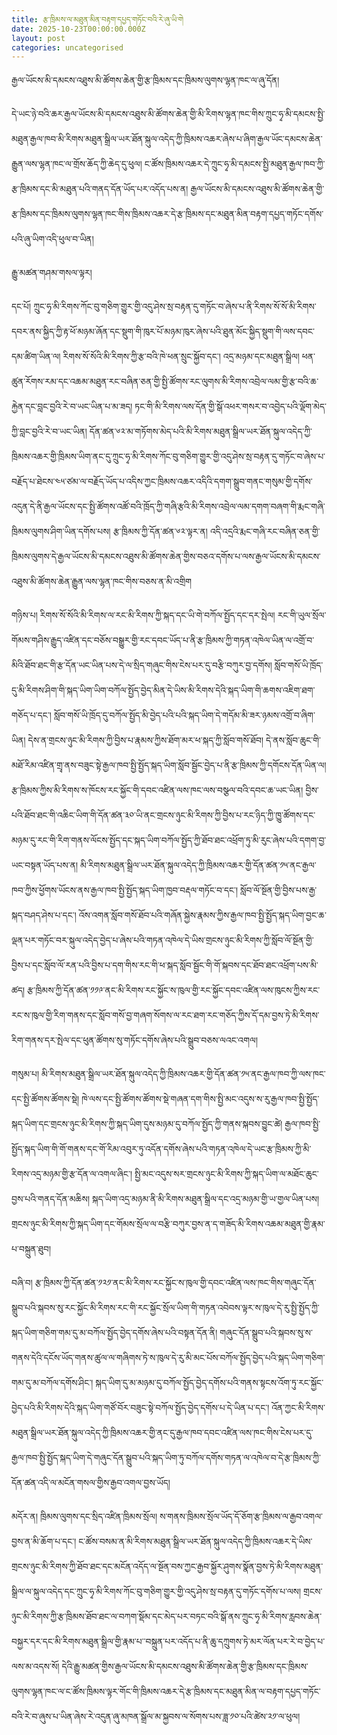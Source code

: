 ```yaml
---
title: རྩ་ཁྲིམས་ལ་མཐུན་མིན་བརྟག་དཔྱད་གཏོང་བའི་རེ་ཞུ་ཡི་གེ
date: 2025-10-23T00:00:00.000Z
layout: post
categories: uncategorised
---
```


རྒྱལ་ཡོངས་མི་དམངས་འཐུས་མི་ཚོགས་ཆེན་གྱི་རྩ་ཁྲིམས་དང་ཁྲིམས་ལུགས་ལྷན་ཁང་ལ་ཞུ་དོན། 

དེ་ཡང་ཉེ་བའི་ཆར་རྒྱལ་ཡོངས་མི་དམངས་འཐུས་མི་ཚོགས་ཆེན་གྱི་མི་རིགས་ལྷན་ཁང་གིས་ཀྲུང་ཧྭ་མི་དམངས་སྤྱི་མཐུན་རྒྱལ་ཁབ་མི་རིགས་མཐུན་སྒྲིལ་ཡར་ཐོན་སྐུལ་འདེད་ཀྱི་ཁྲིམས་འཆར་ཞེས་པ་ཞིག་རྒྱལ་ཡོང་དམངས་ཆེན་རྒྱུན་ལས་ལྷན་ཁང་ལ་གྲོས་ཆོད་ཀྱི་ཆེད་དུ་ཕུལ། ང་ཚོས་ཁྲིམས་འཆར་དེ་ཀྲུང་ཧྭ་མི་དམངས་སྤྱི་མཐུན་རྒྱལ་ཁབ་ཀྱི་རྩ་ཁྲིམས་དང་མི་མཐུན་པའི་གནད་དོན་ཡོད་པར་འདོད་པས་ན། རྒྱལ་ཡོངས་མི་དམངས་འཐུས་མི་ཚོགས་ཆེན་གྱི་རྩ་ཁྲིམས་དང་ཁྲིམས་ལུགས་ལྷན་ཁང་གིས་ཁྲིམས་འཆར་དེ་རྩ་ཁྲིམས་དང་མཐུན་མིན་བརྟག་དཔྱད་གཏོང་དགོས་པའི་ཞུ་ཡིག་འདི་ཕུལ་བ་ཡིན། 

རྒྱུ་མཚན་གཤམ་གསལ་ལྟར། 

དང་པོ། ཀྲུང་ཧྭ་མི་རིགས་ཀོང་བུ་གཅིག་གྱུར་གྱི་འདུ་ཤེས་སྲ་བརྟན་དུ་གཏོང་བ་ཞེས་པ་ནི་རིགས་སོ་སོ་མི་རིགས་དབར་ནས་སྐྱིད་ཀྱི་རྟ་ཕོ་མཉམ་ཞོན་དང་སྡུག་གི་ཁུར་པོ་མཉམ་ཁུར་ཞེས་པའི་ཐུན་མོང་སྐྱིད་སྡུག་གི་ལས་དབང་དམ་ཚིག་ཡིན་ལ། རིགས་སོ་སོའི་མི་རིགས་ཀྱི་རྩ་བའི་ཁེ་ཕན་སྲུང་སྐྱོབ་དང་། འདྲ་མཉམ་དང་མཐུན་སྒྲིལ། ཕན་ཚུན་རོགས་རམ་དང་འཆམ་མཐུན་རང་བཞིན་ཅན་གྱི་སྤྱི་ཚོགས་རང་ལུགས་མི་རིགས་འབྲེལ་ལམ་གྱི་རྩ་བའི་ཆ་རྐྱེན་དང་བླང་བྱའི་རེ་བ་ཡང་ཡིན་པ་མ་ཟད། ཏང་གི་མི་རིགས་ལས་དོན་གྱི་སྒོ་འཕར་གསར་བ་འབྱེད་པའི་ལྡོག་མེད་ཀྱི་བླང་བྱའི་རེ་བ་ཡང་ཡིན། དོན་ཚན་༦༢་མ་གཏོགས་མེད་པའི་མི་རིགས་མཐུན་སྒྲིལ་ཡར་ཐོན་སྐུལ་འདེད་ཀྱི་ཁྲིམས་འཆར་གྱི་ཁྲིམས་ཡིག་ནང་དུ་ཀྲུང་ཧྭ་མི་རིགས་ཀོང་བུ་གཅིག་གྱུར་གྱི་འདུ་ཤེས་སྲ་བརྟན་དུ་གཏོང་བ་ཞེས་པ་བརྗོད་པ་ཐེངས་༤༥་ཙམ་ལ་བརྗོད་ཡོད་པ་འདིས་ཀྱང་ཁྲིམས་འཆར་འདིའི་དགག་སྒྲུབ་གནང་གསུམ་གྱི་དགོས་འདུན་དེ་ནི་རྒྱལ་ཡོངས་དང་སྤྱི་ཚོགས་འཚོ་བའི་ཁྲོད་ཀྱི་གཞི་རྩའི་མི་རིགས་འབྲེལ་ལམ་དགག་བཞག་གི་རྨང་གཞི་ཁྲིམས་ལུགས་ཤིག་ཡིན་དགོས་པས། རྩ་ཁྲིམས་ཀྱི་དོན་ཚན་༦༢་ལྟར་ན། འདི་འདྲའི་རྨང་གཞི་རང་བཞིན་ཅན་གྱི་ཁྲིམས་ལུགས་དེ་རྒྱལ་ཡོངས་མི་དམངས་འཐུས་མི་ཚོགས་ཆེན་གྱིས་བཅའ་དགོས་པ་ལས་རྒྱལ་ཡོངས་མི་དམངས་འཐུས་མི་ཚོགས་ཆེན་རྒྱུན་ལས་ལྷན་ཁང་གིས་བཅས་ན་མི་འགྲིག 

གཉིས་པ། རིགས་སོ་སོའི་མི་རིགས་ལ་རང་མི་རིགས་ཀྱི་སྐད་དང་ཡི་གེ་བཀོལ་སྤྱོད་དང་དར་སྤེལ། རང་གི་ཡུལ་སྲོལ་གོམས་གཤིས་རྒྱུད་འཛིན་དང་བཅོས་བསྒྱུར་གྱི་རང་དབང་ཡོད་པ་ནི་རྩ་ཁྲིམས་ཀྱི་གཏན་འཁེལ་ཡིན་ལ་འགྲོ་བ་མིའི་ཐོབ་ཐང་གི་རྩ་དོན་ཡང་ཡིན་པས་དེ་ལ་སྲིད་གཞུང་གིས་ངེས་པར་དུ་བརྩི་བཀུར་བྱ་དགོས། སློབ་གསོ་ཡི་ཁྲོད་དུ་མི་རིགས་ཤིག་གི་སྐད་ཡིག་ཡིག་བཀོལ་སྤྱོད་བྱེད་མིན་དེ་ཡིས་མི་རིགས་དེའི་སྐད་ཡིག་གི་ཆགས་འཇིག་ཐག་གཅོད་པ་དང་། སློབ་གསོ་ཡི་ཁྲོད་དུ་བཀོལ་སྤྱོད་མི་བྱེད་པའི་པའི་སྐད་ཡིག་དེ་གདོམ་མི་ཟར་ཉམས་འགྲོ་བ་ཞིག་ཡིན། དེས་ན་གྲངས་ཉུང་མི་རིགས་ཀྱི་བྱིས་པ་རྣམས་ཀྱིས་ཐོག་མར་ཕ་སྐད་ཀྱི་སློབ་གསོ་ཐོབ། དེ་ནས་སློབ་ཆུང་གི་མཐོ་རིམ་འཛིན་གྲྭ་ནས་བཟུང་སྟེ་རྒྱལ་ཁབ་སྤྱི་སྤྱོད་སྐད་ཡིག་སློབ་སྦྱོང་བྱེད་པ་ནི་རྩ་ཁྲིམས་ཀྱི་དགོངས་དོན་ཡིན་ལ། རྩ་ཁྲིམས་ཀྱིས་མི་རིགས་ས་ཁོངས་རང་སྐྱོང་གི་དབང་འཛིན་ལས་ཁང་ལས་བསྩལ་བའི་དབང་ཆ་ཡང་ཡིན། བྱིས་པའི་ཐོབ་ཐང་གི་འཆིང་ཡིག་གི་དོན་ཚན་༣༠་ཡི་ནང་གྲངས་ཉུང་མི་རིགས་ཀྱི་བྱིས་པ་རང་ཉིད་ཀྱི་ཁྱུ་ཚོགས་དང་མཉམ་དུ་རང་གི་རིག་གནས་ལོངས་སྤྱོད་དང་སྐད་ཡིག་བཀོལ་སྤྱོད་ཀྱི་ཐོབ་ཐང་འཕྲོག་ཏུ་མི་རུང་ཞེས་པའི་དགག་བྱ་ཡང་བསྟན་ཡོད་པས་ན། མི་རིགས་མཐུན་སྒྲིལ་ཡར་ཐོན་སྐུལ་འདེད་ཀྱི་ཁྲིམས་འཆར་གྱི་དོན་ཚན་༡༥་ནང་རྒྱལ་ཁབ་ཀྱིས་ཕྱོགས་ཡོངས་ནས་རྒྱལ་ཁབ་སྤྱི་སྤྱོད་སྐད་ཡིག་ཁྱབ་བརྡལ་གཏོང་བ་དང་། སློབ་ལོ་སྔོན་གྱི་བྱིས་པས་རྒྱ་སྐད་བཤད་ཤེས་པ་དང་། འོས་འགན་སློབ་གསོ་ཐོབ་པའི་གཞོན་སྐྱེས་རྣམས་ཀྱིས་རྒྱལ་ཁབ་སྤྱི་སྤྱོད་སྐད་ཡིག་བྱང་ཆ་ལྡན་པར་གཏོང་བར་སྐུལ་འདེད་བྱེད་པ་ཞེས་པའི་གཏན་འཁེལ་དེ་ཡིས་གྲངས་ཉུང་མི་རིགས་ཀྱི་སློབ་ལོ་སྔོན་གྱི་བྱིས་པ་དང་སློབ་ལོ་རན་པའི་བྱིས་པ་དག་གིས་རང་གི་ཕ་སྐད་སློབ་སྦྱོང་གི་གོ་སྐབས་དང་ཐོབ་ཐང་འཕྲོག་པས་མི་ཚད། རྩ་ཁྲིམས་ཀྱི་དོན་ཚན་༡༡༩་ནང་མི་རིགས་རང་སྐྱོང་ས་ཁུལ་གྱི་རང་སྐྱོང་དབང་འཛིན་ལས་ཁུངས་ཀྱིས་རང་རང་ས་ཁུལ་གྱི་རིག་གནས་དང་སློབ་གསོ་བྱ་གཞག་སོགས་ལ་རང་ཐག་རང་གཅོད་ཀྱིས་དོ་དམ་བྱས་ཏེ་མི་རིགས་རིག་གནས་དར་སྤེལ་དང་ཕུན་ཚོགས་སུ་གཏོང་དགོས་ཞེས་པའི་སྒྲུབ་བཅས་ལའང་འགལ། 

གསུམ་པ། མི་རིགས་མཐུན་སྒྲིལ་ཡར་ཐོན་སྐུལ་འདེད་ཀྱི་ཁྲིམས་འཆར་གྱི་དོན་ཚན་༡༥་ནང་རྒྱལ་ཁབ་ཀྱི་ལས་ཁང་དང་སྤྱི་ཚོགས་ཚོགས་སྡེ། ཁེ་ལས་དང་སྤྱི་ཚོགས་ཚོགས་སྡེ་གཞན་དག་གིས་སྤྱི་མང་འདུས་ས་རུ་རྒྱལ་ཁབ་སྤྱི་སྤྱོད་སྐད་ཡིག་དང་གྲངས་ཉུང་མི་རིགས་ཀྱི་སྐད་ཡིག་དུས་མཉམ་དུ་བཀོལ་སྤྱོད་ཀྱི་གནས་སྐབས་བྱུང་ཚེ། རྒྱལ་ཁབ་སྤྱི་སྤྱོད་སྐད་ཡིག་གི་གོ་གནས་དང་གོ་རིམ་འབུར་ཏུ་འདོན་དགོས་ཞེས་པའི་གཏན་འཁེལ་དེ་ཡང་རྩ་ཁྲིམས་ཀྱི་མི་རིགས་འདྲ་མཉམ་གྱི་རྩ་དོན་ལ་འགལ་ཞིང་། སྤྱི་མང་འདུས་སར་གྲངས་ཉུང་མི་རིགས་ཀྱི་སྐད་ཡིག་ལ་མཐོང་ཆུང་བྱས་པའི་གནད་དོན་མཆིས། སྐད་ཡིག་འདྲ་མཉམ་ནི་མི་རིགས་མཐུན་སྒྲིལ་དང་འདྲ་མཉམ་གྱི་ཡ་གྱལ་ཡིན་པས། གྲངས་ཉུང་མི་རིགས་ཀྱི་སྐད་ཡིག་དང་གོམས་སྲོལ་ལ་བརྩི་བཀུར་བྱས་ན་ད་གཟོད་མི་རིགས་འཆམ་མཐུན་གྱི་རྣམ་པ་བསྐྲུན་ཐུབ། 

བཞི་བ། རྩ་ཁྲིམས་ཀྱི་དོན་ཚན་༡༢༡་ནང་མི་རིགས་རང་སྐྱོང་ས་ཁུལ་གྱི་དབང་འཛིན་ལས་ཁང་གིས་གཞུང་དོན་སྒྲུབ་པའི་སྐབས་སུ་རང་སྐྱོང་མི་རིགས་རང་གི་རང་སྐྱོང་སྲོལ་ཡིག་གི་གཏན་འབེབས་ལྟར་ས་ཁུལ་དེ་རུ་སྤྱི་སྤྱོད་ཀྱི་སྐད་ཡིག་གཅིག་གམ་དུ་མ་བཀོལ་སྤྱོད་བྱེད་དགོས་ཞེས་པའི་བསྟན་དོན་ནི། གཞུང་དོན་སྒྲུབ་པའི་སྐབས་སུ་ས་གནས་དེའི་དངོས་ཡོད་གནས་ཚུལ་ལ་གཞིགས་ཏེ་ས་ཁུལ་དེ་རུ་མི་མང་པོས་བཀོལ་སྤྱོད་བྱེད་པའི་སྐད་ཡིག་གཅིག་གམ་དུ་མ་བཀོལ་དགོས་ཤིང་། སྐད་ཡིག་དུ་མ་མཉམ་དུ་བཀོལ་སྤྱོད་བྱེད་དགོས་པའི་གནས་སྟངས་འོག་ཏུ་རང་སྐྱོང་བྱེད་པའི་མི་རིགས་དེའི་སྐད་ཡིག་གཙོ་བོར་བཟུང་སྟེ་བཀོལ་སྤྱོད་བྱེད་དགོས་པ་དེ་ཡིན་པ་དང་། འོན་ཀྱང་མི་རིགས་མཐུན་སྒྲིལ་ཡར་ཐོན་སྐུལ་འདེད་ཀྱི་ཁྲིམས་འཆར་གྱི་ནང་དུ་རྒྱལ་ཁབ་དབང་འཛིན་ལས་ཁང་གིས་ངེས་པར་དུ་རྒྱལ་ཁབ་སྤྱི་སྤྱོད་སྐད་ཡིག་དེ་གཞུང་དོན་སྒྲུབ་པའི་སྐད་ཡིག་ཏུ་བཀོལ་དགོས་གཏན་ལ་འཁེལ་བ་དེ་རྩ་ཁྲིམས་ཀྱི་དོན་ཚན་འདི་ལ་མངོན་གསལ་གྱིས་རྒྱབ་འགལ་བྱས་ཡོད། 

མདོར་ན། ཁྲིམས་ལུགས་དང་སྲིད་འཛིན་ཁྲིམས་སྲོལ། ས་གནས་ཁྲིམས་སྲོལ་ཡོད་དོ་ཅོག་རྩ་ཁྲིམས་ལ་རྒྱབ་འགལ་བྱས་ན་མི་ཆོག་པ་དང་། ང་ཚོས་བསམ་ན་མི་རིགས་མཐུན་སྒྲིལ་ཡར་ཐོན་སྐུལ་འདེད་ཀྱི་ཁྲིམས་འཆར་དེ་ཡིས་གྲངས་ཉུང་མི་རིགས་ཀྱི་ཐོབ་ཐང་དང་མངོན་འདོད་ལ་སྔོན་བས་ཀྱང་རྒྱབ་སྐྱོར་ཤུགས་སྣོན་བྱས་ཏེ་མི་རིགས་མཐུན་སྒྲིལ་ལ་སྐུལ་འདེད་དང་ཀྲུང་ཧྭ་མི་རིགས་ཀོང་བུ་གཅིག་གྱུར་གྱི་འདུ་ཤེས་སྲ་བརྟན་དུ་གཏོང་དགོས་པ་ལས། གྲངས་ཉུང་མི་རིགས་ཀྱི་རྩ་ཁྲིམས་ཐོབ་ཐང་ལ་བཀག་སྡོམ་དང་མེད་པར་བཏང་བའི་སྒོ་ནས་ཀྲུང་ཧྭ་མི་རིགས་རླབས་ཆེན་བསྐྱར་དར་དང་མི་རིགས་མཐུན་སྒྲིལ་གྱི་རྣམ་པ་་བསྐྲུན་པར་འདོད་པ་ནི་ཆུ་དཀྲུགས་ཏེ་མར་ལོན་པར་རེ་བ་བྱེད་པ་ལས་མ་འདས་སོ། དེའི་རྒྱུ་མཚན་གྱིས་རྒྱལ་ཡོངས་མི་དམངས་འཐུས་མི་ཚོགས་ཆེན་གྱི་རྩ་ཁྲིམས་དང་ཁྲིམས་ལུགས་ལྷན་ཁང་ལ་ང་ཚོས་ཁྲིམས་ལྟར་གོང་གི་ཁྲིམས་འཆར་དེ་རྩ་ཁྲིམས་དང་མཐུན་མིན་ལ་བརྟག་དཔྱད་གཏོང་བའི་རེ་བ་ཞུས་པ་ཡིན་ཞེས་རེ་འདུན་ཞུ་མཁན་སྒྲོལ་མ་སྐྱབས་ལ་སོགས་པས་ཟླ་༡༠་པའི་ཚེས་༢༡་ལ་ཕུལ། 
